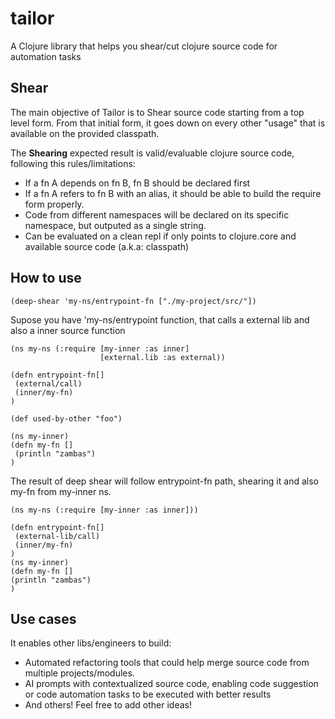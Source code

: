 # tailor

A Clojure library that helps you shear/cut clojure source code for automation tasks

## Shear
The main objective of Tailor is to Shear source code starting from a top level form. From that initial form, it goes down on every
other "usage" that is available on the provided classpath.

The **Shearing** expected result is valid/evaluable clojure source code, following this rules/limitations:

- If a fn A depends on fn B, fn B should be declared first
- If a fn A refers to fn B with an alias, it should be able to build the require form properly.
- Code from different namespaces will be declared on its specific namespace, but outputed as a single string.
- Can be evaluated on a clean repl if only points to clojure.core and available source code (a.k.a: classpath)

## How to use
```
(deep-shear 'my-ns/entrypoint-fn ["./my-project/src/"])
```
Supose you have  'my-ns/entrypoint function, that calls a external lib and also a inner source function

```
(ns my-ns (:require [my-inner :as inner]
                    [external.lib :as external))

(defn entrypoint-fn[]
 (external/call)
 (inner/my-fn)
)

(def used-by-other "foo")
```

```
(ns my-inner)
(defn my-fn []
 (println "zambas")
)
```

The result of deep shear will follow entrypoint-fn path, shearing it and also my-fn from my-inner ns.

```
(ns my-ns (:require [my-inner :as inner]))

(defn entrypoint-fn[]
 (external-lib/call)
 (inner/my-fn)
)
(ns my-inner)
(defn my-fn []
(println "zambas")
)
```

## Use cases 
It enables other libs/engineers to build:
- Automated refactoring tools that could help merge source code from multiple projects/modules. 
- AI prompts with contextualized source code, enabling code suggestion or code automation tasks to be executed with better results
- And others! Feel free to add other ideas!
